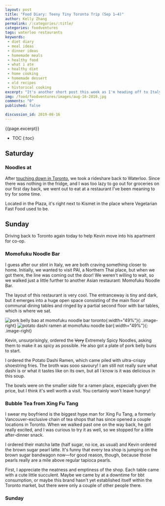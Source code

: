 ```yaml
---
layout: post
title: "Food Diary: Teeny Tiny Toronto Trip (Sep 1–4)"
author: Kelly Zhang
permalink: /:categories/:title/
categories: foodventures
tags: waterloo restaurants
keywords:
 - diet diary
 - meal ideas
 - dinner ideas
 - homemade meals
 - healthy food
 - what i ate
 - healthy diet
 - home cooking
 - homemade dessert
 - old recipes
 - historical cooking
excerpt: "It's another short post this week as I'm heading off to Italy on Friday. This week has been less than healthy because I've been a bit preoccupied with exams, and I've had no motivation to cook."
img: /food/foodventures/images/aug-16-2019.jpg
comments: "0"
published: false

discussion_id: 2019-08-16
---
```


{{page.excerpt}}

* TOC
{:toc}

## Saturday

### Noodles at

After [touching down in Toronto](/food/foodventures/what-i-ate-north-italy-edition-venice/), we took a rideshare back to Waterloo. Since there was nothing in the fridge, and I was too lazy to go out for groceries on our first day back, we went out to eat at a restaurant I've been meaning to try for some time.

Located in the Plaza, it's right next to Kismet in the place where Vegetarian Fast Food used to be.

## Sunday

Driving back to Toronto again today to help Kevin move into his apartment for co-op.

### Momofuku Noodle Bar

I guess after our stint in Italy, we are both craving something closer to home. Initially, we wanted to visit PAI, a Northern Thai place, but when we got there, the line was coming out the door! We weren't willing to wait, so we walked just a little further to another Asian restaurant: Momofuku Noodle Bar.

The layout of this restaurant is very cool. The entranceway is tiny and dark, but it emerges into a huge open space consisting of the main floor of communal dining tables and ringed by a partial second floor with bar tables, which is where we sat.

![pork belly bao at momofuku noodle bar toronto](/food/diary/images/momofuku-bao.jpg){:width="49%"}{: .image-right} ![potato dashi ramen at momofuku noodle bar](/food/diary/images/momofuku-ramen.jpg){:width="49%"}{: .image-right}

Kevin, unsurprisingly, ordered the ~~Very~~ Extremely Spicy Noodles, asking them to make it as spicy as possible. He also got a plate of pork belly buns to start.

I ordered the Potato Dashi Ramen, which came piled with ultra-crispy shoestring fries. The broth was sooo savoury! I am still not really sure what dashi is or what it tastes like on its own, but all I know is it was delicious in this soup.

The bowls were on the smaller side for a ramen place, especially given the price, but I think it's well worth a visit. You certainly won't leave hungry!

### Bubble Tea from Xing Fu Tang

I swear my boyfriend is the biggest hype man for Xing Fu Tang, a formerly Vancouver-exclusive chain of tea shops that has since opened a couple locations in Toronto. When we walked past one on the way back, he got really excited, and I was curious to try it as well, so we stopped for a little after-dinner snack.

I ordered their matcha latte (half sugar, no ice, as usual) and Kevin ordered the brown sugar pearl latte. It's funny that every tea shop is jumping on the brown sugar bandwagon now—for good reason, though, because those pearls really are a mile above regular tapioca pearls.

First, I appreciate the neatness and emptiness of the shop. Each table came with a cute little succulent. Maybe we came by at a downtime for bbt consumption, or maybe this brand hasn't yet established itself within the Toronto market, but there were only a couple of other people there.

### Sunday
